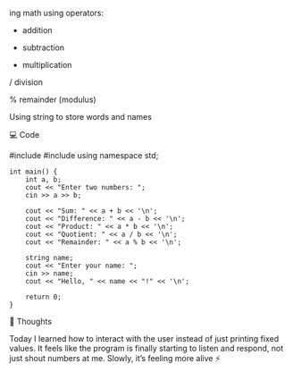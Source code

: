 ing math using operators:

+ addition

- subtraction

* multiplication

/ division

% remainder (modulus)

Using string to store words and names

💻 Code

#include <iostream>
#include <string>
using namespace std;

```
int main() {
    int a, b;
    cout << "Enter two numbers: ";
    cin >> a >> b;

    cout << "Sum: " << a + b << '\n';
    cout << "Difference: " << a - b << '\n';
    cout << "Product: " << a * b << '\n';
    cout << "Quotient: " << a / b << '\n';
    cout << "Remainder: " << a % b << '\n';

    string name;
    cout << "Enter your name: ";
    cin >> name;
    cout << "Hello, " << name << "!" << '\n';

    return 0;
}
```

🌱 Thoughts

Today I learned how to interact with the user instead of just printing fixed values.
It feels like the program is finally starting to listen and respond, not just shout numbers at me. Slowly, it’s feeling more alive ⚡
